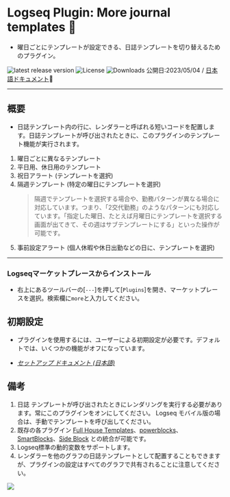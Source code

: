 # Logseq Plugin: More journal templates 🛌

- 曜日ごとにテンプレートが設定できる、日誌テンプレートを切り替えるためのプラグイン。

[](https://github.com/YU000jp/logseq-plugin-weekdays-and-weekends/releases)![latest release version](https://img.shields.io/github/v/release/YU000jp/logseq-plugin-weekdays-and-weekends) [](https://github.com/YU000jp/logseq-plugin-weekdays-and-weekends/LICENSE)![License](https://img.shields.io/github/license/YU000jp/logseq-plugin-weekdays-and-weekends?color=blue) [](https://github.com/YU000jp/logseq-plugin-weekdays-and-weekends/releases)![Downloads](https://img.shields.io/github/downloads/YU000jp/logseq-plugin-weekdays-and-weekends/total.svg)
 公開日:2023/05/04 /
 [日本語ドキュメント](https://github.com/YU000jp/logseq-plugin-weekdays-and-weekends/wiki/%E6%97%A5%E6%9C%AC%E8%AA%9E%E3%83%89%E3%82%AD%E3%83%A5%E3%83%A1%E3%83%B3%E3%83%88)📝

---

## 概要

- 日誌テンプレート内の行に、レンダラーと呼ばれる短いコードを配置します。日誌テンプレートが呼び出されたときに、このプラグインのテンプレート機能が実行されます。

1. 曜日ごとに異なるテンプレート
1. 平日用、休日用のテンプレート
1. 祝日アラート (テンプレートを選択)
1. 隔週テンプレート (特定の曜日にテンプレートを選択)
   > 隔週でテンプレートを選択する場合や、勤務パターンが異なる場合に対応しています。つまり、「2交代勤務」のようなパターンにも対応しています。「指定した曜日、たとえば月曜日にテンプレートを選択する画面が出てきて、その週はサブテンプレートにする」といった操作が可能です。
1. 事前設定アラート (個人休暇や休日出勤などの日に、テンプレートを選択)

---

### Logseqマーケットプレースからインストール

- 右上にあるツールバーの[`---`]を押して[`Plugins`]を開き、マーケットプレースを選択。検索欄に`more`と入力してください。

## 初期設定

- プラグインを使用するには、ユーザーによる初期設定が必要です。デフォルトでは、いくつかの機能がオフになっています。

- *[セットアップ ドキュメント (日本語)](https://github.com/YU000jp/logseq-plugin-weekdays-and-weekends/wiki/%E6%97%A5%E6%9C%AC%E8%AA%9E%E3%83%89%E3%82%AD%E3%83%A5%E3%83%A1%E3%83%B3%E3%83%88)*

## 備考

1. 日誌 テンプレートが呼び出されたときにレンダリングを実行する必要があります。常にこのプラグインをオンにしてください。 Logseq モバイル版の場合は、手動でテンプレートを呼び出してください。
1. 既存の各プラグイン [Full House Templates](https://github.com/stdword/logseq13-full-house-plugin)、[powerblocks](https://github.com/hkgnp/logseq-powerblocks-plugin)、[SmartBlocks](https://github.com/sawhney17/logseq-smartblocks)、[Side Block](https://github.com/YU000jp/logseq-plugin-side-block) との統合が可能です。
1. Logseq標準の動的変数をサポートします。
1. レンダラーを他のグラフの日誌テンプレートとして配置することもできますが、プラグインの設定はすべてのグラフで共有されることに注意してください。

<a href="https://www.buymeacoffee.com/yu000japan"><img src="https://img.buymeacoffee.com/button-api/?text=Buy me a pizza&emoji=🍕&slug=yu000japan&button_colour=FFDD00&font_colour=000000&font_family=Poppins&outline_colour=000000&coffee_colour=ffffff" /></a>
